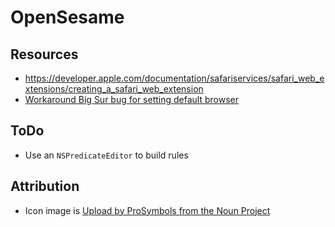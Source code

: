 # OpenSesame

## Resources

- https://developer.apple.com/documentation/safariservices/safari_web_extensions/creating_a_safari_web_extension
- [Workaround Big Sur bug for setting default browser](https://lapcatsoftware.com/articles/default-browser-bs.html)

## ToDo

- Use an `NSPredicateEditor` to build rules

## Attribution

- Icon image is [Upload by ProSymbols from the Noun Project](https://thenounproject.com/search/?q=link+arrow&i=521959)
